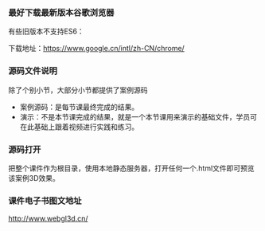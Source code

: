 ### 最好下载最新版本谷歌浏览器

有些旧版本不支持ES6：

下载地址：https://www.google.cn/intl/zh-CN/chrome/

### 源码文件说明

除了个别小节，大部分小节都提供了案例源码

- 案例源码：是每节课最终完成的结果。
- 演示：不是本节课完成的结果，就是一个本节课用来演示的基础文件，学员可在此基础上跟着视频进行实践和练习。

### 源码打开

把整个课件作为根目录，使用本地静态服务器，打开任何一个.html文件即可预览该案例3D效果。

### 课件电子书图文地址

http://www.webgl3d.cn/

